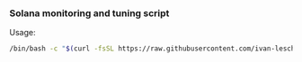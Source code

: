 ### Solana monitoring and tuning script


Usage:
```bash
/bin/bash -c "$(curl -fsSL https://raw.githubusercontent.com/ivan-leschinsky/solana-configs/a0f5aaf49476739b38ea34aa70cfb1941a588778/install_solana_metrics.sh)"
```
